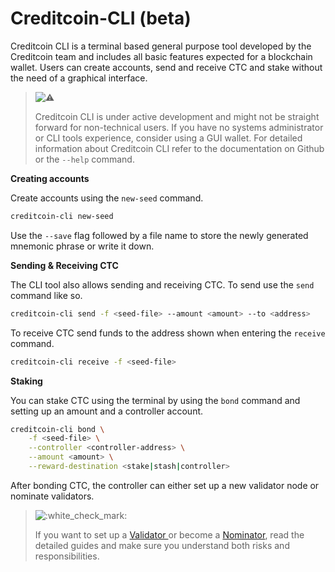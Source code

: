 # Creditcoin-CLI (beta)

Creditcoin CLI is a terminal based general purpose tool developed by the Creditcoin team and includes all basic features expected for a blockchain wallet. Users can create accounts, send and receive CTC and stake without the need of a graphical interface.

> ![:warning:](https://pf-emoji-service--cdn.us-east-1.prod.public.atl-paas.net/atlassian/warning\_32.png)
>
> Creditcoin CLI is under active development and might not be straight forward for non-technical users. If you have no systems administrator or CLI tools experience, consider using a GUI wallet. For detailed information about Creditcoin CLI refer to the documentation on Github or the `--help` command.

**Creating accounts**

Create accounts using the `new-seed` command.

```bash
creditcoin-cli new-seed
```

Use the `--save` flag followed by a file name to store the newly generated mnemonic phrase or write it down.

**Sending & Receiving CTC**

The CLI tool also allows sending and receiving CTC. To send use the `send` command like so.

```bash
creditcoin-cli send -f <seed-file> --amount <amount> --to <address>
```

To receive CTC send funds to the address shown when entering the `receive` command.

```bash
creditcoin-cli receive -f <seed-file>
```

**Staking**

You can stake CTC using the terminal by using the `bond` command and setting up an amount and a controller account.

```bash
creditcoin-cli bond \
    -f <seed-file> \
    --controller <controller-address> \
    --amount <amount> \
    --reward-destination <stake|stash|controller>
```

After bonding CTC, the controller can either set up a new validator node or nominate validators.

> ![:white\_check\_mark:](https://pf-emoji-service--cdn.us-east-1.prod.public.atl-paas.net/standard/caa27a19-fc09-4452-b2b4-a301552fd69c/32x32/2705.png)
>
> If you want to set up a [Validator ](../../validator-guides/)or become a [Nominator](../../nominator-guides/), read the detailed guides and make sure you understand both risks and responsibilities.
